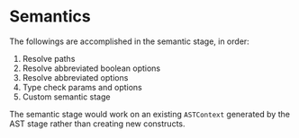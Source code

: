 # Semantics

The followings are accomplished in the semantic stage, in order:
1. Resolve paths
1. Resolve abbreviated boolean options
2. Resolve abbreviated options 
3. Type check params and options
4. Custom semantic stage

The semantic stage would work on an existing `ASTContext` generated by the AST stage
rather than creating new constructs.
